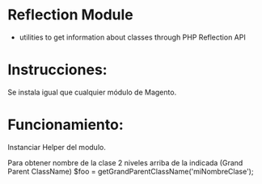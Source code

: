 Reflection Module
=================

 * utilities to get information about classes through PHP Reflection API

Instrucciones:
=================

Se instala igual que cualquier módulo de Magento.

Funcionamiento:
=================
Instanciar Helper del modulo.

Para obtener nombre de la clase 2 niveles arriba de la indicada (Grand Parent ClassName)
$foo = getGrandParentClassName('miNombreClase');
```
